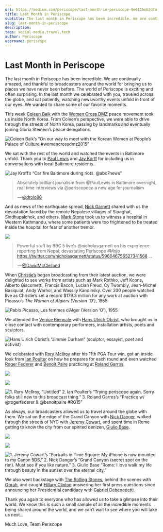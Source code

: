 ```yaml
---
url: https://medium.com/periscope/last-month-in-periscope-9e6115eb2dfa
title: Last Month in Periscope
subtitle: The last month in Periscope has been incredible. We are continually amazed, and thankful to broadcasters around the world for bringing us…
slug: last-month-in-periscope
description: 
tags: social-media,travel,tech
author: Periscope
username: periscope
---
```


# Last Month in Periscope

The last month in Periscope has been incredible. We are continually amazed, and thankful to broadcasters around the world for bringing us to places we have never been before. The world of Periscope is exciting and often surprising. In the last month we celebrated with you, traveled across the globe, and sat patiently, watching newsworthy events unfold in front of our eyes. We wanted to share some of our favorite moments.

This week [Coleen Baik](https://twitter.com/colbay) with the [Women Cross DMZ](https://twitter.com/womencrossdmz) peace movement took us inside North Korea. From Coleen’s perspective, we were able to drive through the streets of North Korea, passing by landmarks and eventually joining Gloria Steinem’s peace delegations.

![Coleen Baik’s “On our way to meet with the Korean Women at People’s Palace of Culture #womencrossdmz2015”](./assets/1*DUH-qeIl5jXeuNMgKT5M8A.png)

We sat with the rest of the world and watched the events in Baltimore unfold. Thank you to [Paul Lewis](https://twitter.com/paullewis) and [Jay Korff](https://twitter.com/abc7jay) for including us in conversations with local Baltimore residents.

![Jay Kroff’s “Car fire Baltimore during riots. @abc7news”](./assets/1*LnvxZiP5a3DECDdBclHdOw.png)

> Absolutely brilliant jounalism from @PaulLewis in Baltimore overnight, real time interviews via @periscopeco a new age for journalism
> <p>&#x200a;&mdash;&#x200a;<a href="https://twitter.com/drolo88/status/592929595910926337">@drolo88</a></p>

And as news of the earthquake spread, [Nick Garnett](https://twitter.com/nicholasgarnett) shared with us the devastation faced by the remote Nepalese villages of Sipaghat, Sindhupalchok, and others. [Mark Stone](https://twitter.com/Stone_SkyNews) took us to witness a hospital in Western Kathmandu, where some patients were too frightened to be treated inside the hospital for fear of another tremor.

![](./assets/1*zsSy20g4rVs3oAvwQpGzrA.png)

> Powerful stuff by BBC 5 live&#39;s @nicholasgarnett on his experience reporting from Nepal; devastating Periscope #Mojo https://twitter.com/nicholasgarnett/status/596046756527341568 ...
> <p>&#x200a;&mdash;&#x200a;<a href="https://twitter.com/DavidMcClelland/status/596065375114125312">@DavidMcClelland</a></p>

When [Christie’s](https://twitter.com/ChristiesInc) began broadcasting from their latest auction, we were delighted to see works from artists such as Mark Rothko, Jeff Koons, Alberto Giacometti, Francis Bacon, Lucian Freud, Cy Twombly, Jean-Michel Basiquiat, Andy Warhol, and Wassily Kandinsky. Over 200 people watched live as Christie’s set a record $179.3 million for any work at auction with Picasso’s *The Women of Algiers (Version ‘O’)*, 1955.

![Pablo Picasso, Les femmes d’Alger (Version ‘O’), 1955.](./assets/1*2jskfhRcoA0uN6qgEkRNTw.jpeg)

We attended the [Venice Biennale](https://twitter.com/la_biennale) with [Hans Ulrich Obrist](https://twitter.com/huobrist), who brought us in close contact with contemporary performers, installation artists, poets and sculptors.

![Hans Ulrich Obrist’s “Jimmie Durham” (sculptor, essayist, poet and activist)](./assets/1*I4eG6V379pVG7NivdsTIHw.png)

We celebrated with [Rory McIlroy](https://twitter.com/mcilroyrory) after his 11th PGA Tour win, got an inside look from [Ian Poulter](https://twitter.com/ianjamespoulter) on how he prepares for each round and even watched [Roger Federer](https://twitter.com/rogerfederer) and [Benoît Paire](https://twitter.com/benoitpaire) practicing at [Roland Garros](https://twitter.com/rolandgarros).

![](./assets/1*jqgOboWwMt_FRoFKHT2ZYA.jpeg)

![](./assets/1*K3D4emnzuEprW611D_Hogg.png)

![1. Rory McIlroy, “Untitled” 2. Ian Poulter’s “Trying periscope again. Sorry folks still new to this broadcast thing.” 3. Roland Garros’s “Practice w/ @rogerfederer & @benoitpaire #RG15”](./assets/1*DKHFBLrgMihDE1piF528JQ.png)

As always, our broadcasters allowed us to travel around the globe with them. We sat on the edge of the Grand Canyon with [Nick Danger](https://twitter.com/nickdanger33), walked through the streets of NYC with [Jeremy Cowart](https://twitter.com/jeremycowart), and spent time in Rome getting to know the city from our spirited denizen, [Giulio Base](https://twitter.com/BaseGiulioBase).

![](./assets/1*frcI9BGCNwZKJhvyW-x3Yg.jpeg)

![](./assets/1*nwFYwbbgFR1ASkvtBH-ZrA.png)

![1. Jeremy Cowart’s “Portraits in Time Square: My iPhone is now mounted to my Canon 5DS.” 2. Nick Danger’s “Grand Canyon (secret spot on the rim). Must see if you like nature.” 3. Giulio Base “Rome: I love walk my life through beauty in the sunset over the eternal city.”](./assets/1*tCmeESACOjjBWcZJvXAQwg.png)

We also went backstage with [The Rolling Stones](https://twitter.com/RollingStones), behind the scenes with [Oprah](https://twitter.com/Oprah), and caught [Hillary Clinton](https://twitter.com/HillaryClinton) answering her first press questions since announcing her Presidential candidacy with [Gabriel Debenedetti](https://twitter.com/gdebenedetti).

Thank you again to everyone who has allowed us to take a glimpse into their world. We know this is such a small sample of all the incredible moments being shared around the world, and we can’t wait to see where you will take us next…

Much Love,
Team Periscope


